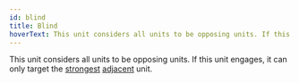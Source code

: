 ```yaml
---
id: blind
title: Blind
hoverText: This unit considers all units to be opposing units. If this unit engages, it can only target the strongest adjacent unit.
---
```


This unit considers all units to be opposing units. If this unit engages, it can only target the [strongest](/docs/all/other/strongest) [adjacent](/docs/all/other/adjacent) unit.